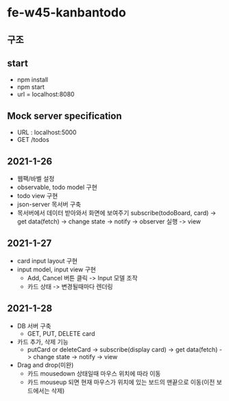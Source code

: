 # fe-w45-kanbantodo

## 구조

## start
  - npm install
  - npm start
  - url = localhost:8080

## Mock server specification
  - URL : localhost:5000
  - GET /todos

## 2021-1-26
  - 웹팩/바벨 설정
  - observable, todo model 구현
  - todo view 구현
  - json-server 목서버 구축
  - 목서버에서 데이터 받아와서 화면에 보여주기
       subscribe(todoBoard, card) -> get data(fetch) -> change state -> notify -> observer 실행 -> view

## 2021-1-27
  - card input layout 구현
  - input model, input view 구현
    - Add, Cancel 버튼 클릭 -> Input 모델 조작
    - 카드 상태 -> 변경될때마다 렌더링 

## 2021-1-28
  - DB 서버 구축
    - GET, PUT, DELETE card
  - 카드 추가, 삭제 기능
    - putCard or deleteCard -> subscribe(display card) -> get data(fetch) -> change state -> notify -> view
  - Drag and drop(미완)
    - 카드 mousedown 상태일때 마우스 위치에 따라 이동
    - 카드 mouseup 되면 현재 마우스가 위치에 있는 보드의 맨끝으로 이동(이전 보드에서는 삭제)
